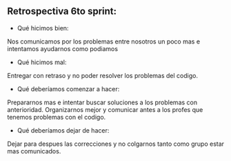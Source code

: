## Retrospectiva 6to sprint: 

* Qué hicimos bien: 

Nos comunicamos por los problemas entre nosotros un poco mas e intentamos ayudarnos como podiamos

* Qué hicimos mal:

Entregar con retraso y no poder resolver los problemas del codigo.

* Qué deberíamos comenzar a hacer:

Prepararnos mas e intentar buscar soluciones a los problemas con anterioridad. Organizarnos mejor y comunicar antes a los profes que tenemos problemas con el codigo.

* Qué deberíamos dejar de hacer:

Dejar para despues las correcciones y no colgarnos tanto como grupo estar mas comunicados.